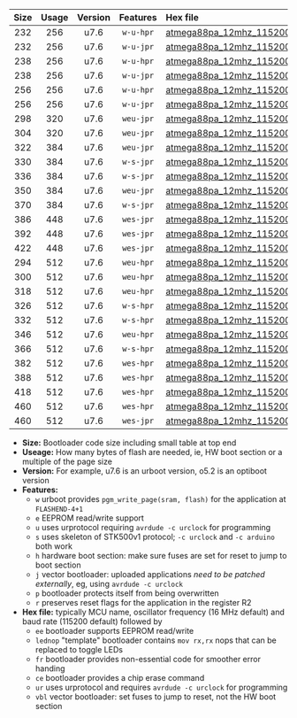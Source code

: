 |Size|Usage|Version|Features|Hex file|
|:-:|:-:|:-:|:-:|:--|
|232|256|u7.6|`w-u-hpr`|[atmega88pa_12mhz_115200bps_ur.hex](https://raw.githubusercontent.com/stefanrueger/urboot/main//atmega88pa_12mhz_115200bps_ur.hex)|
|232|256|u7.6|`w-u-jpr`|[atmega88pa_12mhz_115200bps_ur_vbl.hex](https://raw.githubusercontent.com/stefanrueger/urboot/main//atmega88pa_12mhz_115200bps_ur_vbl.hex)|
|238|256|u7.6|`w-u-hpr`|[atmega88pa_12mhz_115200bps_lednop_ur.hex](https://raw.githubusercontent.com/stefanrueger/urboot/main//atmega88pa_12mhz_115200bps_lednop_ur.hex)|
|238|256|u7.6|`w-u-jpr`|[atmega88pa_12mhz_115200bps_lednop_ur_vbl.hex](https://raw.githubusercontent.com/stefanrueger/urboot/main//atmega88pa_12mhz_115200bps_lednop_ur_vbl.hex)|
|256|256|u7.6|`w-u-hpr`|[atmega88pa_12mhz_115200bps_lednop_fr_ur.hex](https://raw.githubusercontent.com/stefanrueger/urboot/main//atmega88pa_12mhz_115200bps_lednop_fr_ur.hex)|
|256|256|u7.6|`w-u-jpr`|[atmega88pa_12mhz_115200bps_lednop_fr_ur_vbl.hex](https://raw.githubusercontent.com/stefanrueger/urboot/main//atmega88pa_12mhz_115200bps_lednop_fr_ur_vbl.hex)|
|298|320|u7.6|`weu-jpr`|[atmega88pa_12mhz_115200bps_ee_ur_vbl.hex](https://raw.githubusercontent.com/stefanrueger/urboot/main//atmega88pa_12mhz_115200bps_ee_ur_vbl.hex)|
|304|320|u7.6|`weu-jpr`|[atmega88pa_12mhz_115200bps_ee_lednop_ur_vbl.hex](https://raw.githubusercontent.com/stefanrueger/urboot/main//atmega88pa_12mhz_115200bps_ee_lednop_ur_vbl.hex)|
|322|384|u7.6|`weu-jpr`|[atmega88pa_12mhz_115200bps_ee_lednop_fr_ur_vbl.hex](https://raw.githubusercontent.com/stefanrueger/urboot/main//atmega88pa_12mhz_115200bps_ee_lednop_fr_ur_vbl.hex)|
|330|384|u7.6|`w-s-jpr`|[atmega88pa_12mhz_115200bps_vbl.hex](https://raw.githubusercontent.com/stefanrueger/urboot/main//atmega88pa_12mhz_115200bps_vbl.hex)|
|336|384|u7.6|`w-s-jpr`|[atmega88pa_12mhz_115200bps_lednop_vbl.hex](https://raw.githubusercontent.com/stefanrueger/urboot/main//atmega88pa_12mhz_115200bps_lednop_vbl.hex)|
|350|384|u7.6|`weu-jpr`|[atmega88pa_12mhz_115200bps_ee_lednop_fr_ce_ur_vbl.hex](https://raw.githubusercontent.com/stefanrueger/urboot/main//atmega88pa_12mhz_115200bps_ee_lednop_fr_ce_ur_vbl.hex)|
|370|384|u7.6|`w-s-jpr`|[atmega88pa_12mhz_115200bps_lednop_fr_vbl.hex](https://raw.githubusercontent.com/stefanrueger/urboot/main//atmega88pa_12mhz_115200bps_lednop_fr_vbl.hex)|
|386|448|u7.6|`wes-jpr`|[atmega88pa_12mhz_115200bps_ee_vbl.hex](https://raw.githubusercontent.com/stefanrueger/urboot/main//atmega88pa_12mhz_115200bps_ee_vbl.hex)|
|392|448|u7.6|`wes-jpr`|[atmega88pa_12mhz_115200bps_ee_lednop_vbl.hex](https://raw.githubusercontent.com/stefanrueger/urboot/main//atmega88pa_12mhz_115200bps_ee_lednop_vbl.hex)|
|422|448|u7.6|`wes-jpr`|[atmega88pa_12mhz_115200bps_ee_lednop_fr_vbl.hex](https://raw.githubusercontent.com/stefanrueger/urboot/main//atmega88pa_12mhz_115200bps_ee_lednop_fr_vbl.hex)|
|294|512|u7.6|`weu-hpr`|[atmega88pa_12mhz_115200bps_ee_ur.hex](https://raw.githubusercontent.com/stefanrueger/urboot/main//atmega88pa_12mhz_115200bps_ee_ur.hex)|
|300|512|u7.6|`weu-hpr`|[atmega88pa_12mhz_115200bps_ee_lednop_ur.hex](https://raw.githubusercontent.com/stefanrueger/urboot/main//atmega88pa_12mhz_115200bps_ee_lednop_ur.hex)|
|318|512|u7.6|`weu-hpr`|[atmega88pa_12mhz_115200bps_ee_lednop_fr_ur.hex](https://raw.githubusercontent.com/stefanrueger/urboot/main//atmega88pa_12mhz_115200bps_ee_lednop_fr_ur.hex)|
|326|512|u7.6|`w-s-hpr`|[atmega88pa_12mhz_115200bps.hex](https://raw.githubusercontent.com/stefanrueger/urboot/main//atmega88pa_12mhz_115200bps.hex)|
|332|512|u7.6|`w-s-hpr`|[atmega88pa_12mhz_115200bps_lednop.hex](https://raw.githubusercontent.com/stefanrueger/urboot/main//atmega88pa_12mhz_115200bps_lednop.hex)|
|346|512|u7.6|`weu-hpr`|[atmega88pa_12mhz_115200bps_ee_lednop_fr_ce_ur.hex](https://raw.githubusercontent.com/stefanrueger/urboot/main//atmega88pa_12mhz_115200bps_ee_lednop_fr_ce_ur.hex)|
|366|512|u7.6|`w-s-hpr`|[atmega88pa_12mhz_115200bps_lednop_fr.hex](https://raw.githubusercontent.com/stefanrueger/urboot/main//atmega88pa_12mhz_115200bps_lednop_fr.hex)|
|382|512|u7.6|`wes-hpr`|[atmega88pa_12mhz_115200bps_ee.hex](https://raw.githubusercontent.com/stefanrueger/urboot/main//atmega88pa_12mhz_115200bps_ee.hex)|
|388|512|u7.6|`wes-hpr`|[atmega88pa_12mhz_115200bps_ee_lednop.hex](https://raw.githubusercontent.com/stefanrueger/urboot/main//atmega88pa_12mhz_115200bps_ee_lednop.hex)|
|418|512|u7.6|`wes-hpr`|[atmega88pa_12mhz_115200bps_ee_lednop_fr.hex](https://raw.githubusercontent.com/stefanrueger/urboot/main//atmega88pa_12mhz_115200bps_ee_lednop_fr.hex)|
|460|512|u7.6|`wes-hpr`|[atmega88pa_12mhz_115200bps_ee_lednop_fr_ce.hex](https://raw.githubusercontent.com/stefanrueger/urboot/main//atmega88pa_12mhz_115200bps_ee_lednop_fr_ce.hex)|
|460|512|u7.6|`wes-jpr`|[atmega88pa_12mhz_115200bps_ee_lednop_fr_ce_vbl.hex](https://raw.githubusercontent.com/stefanrueger/urboot/main//atmega88pa_12mhz_115200bps_ee_lednop_fr_ce_vbl.hex)|

- **Size:** Bootloader code size including small table at top end
- **Useage:** How many bytes of flash are needed, ie, HW boot section or a multiple of the page size
- **Version:** For example, u7.6 is an urboot version, o5.2 is an optiboot version
- **Features:**
  + `w` urboot provides `pgm_write_page(sram, flash)` for the application at `FLASHEND-4+1`
  + `e` EEPROM read/write support
  + `u` uses urprotocol requiring `avrdude -c urclock` for programming
  + `s` uses skeleton of STK500v1 protocol; `-c urclock` and `-c arduino` both work
  + `h` hardware boot section: make sure fuses are set for reset to jump to boot section
  + `j` vector bootloader: uploaded applications *need to be patched externally*, eg, using `avrdude -c urclock`
  + `p` bootloader protects itself from being overwritten
  + `r` preserves reset flags for the application in the register R2
- **Hex file:** typically MCU name, oscillator frequency (16 MHz default) and baud rate (115200 default) followed by
  + `ee` bootloader supports EEPROM read/write
  + `lednop` "template" bootloader contains `mov rx,rx` nops that can be replaced to toggle LEDs
  + `fr` bootloader provides non-essential code for smoother error handing
  + `ce` bootloader provides a chip erase command
  + `ur` uses urprotocol and requires `avrdude -c urclock` for programming
  + `vbl` vector bootloader: set fuses to jump to reset, not the HW boot section
